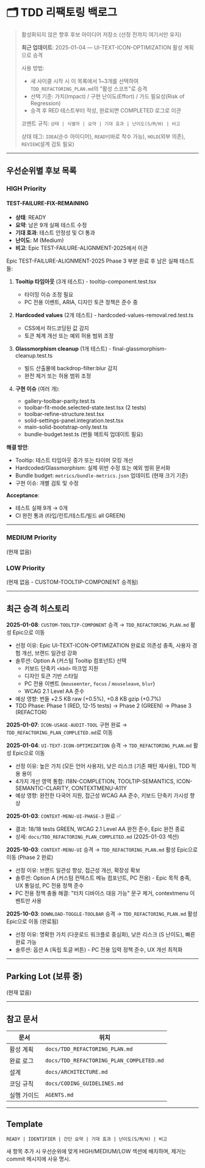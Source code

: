 # 🗂️ TDD 리팩토링 백로그

> 활성화되지 않은 향후 후보 아이디어 저장소 (선정 전까지 여기서만 유지)
>
> **최근 업데이트**: 2025-01-04 — UI-TEXT-ICON-OPTIMIZATION 활성 계획으로 승격
>
> 사용 방법:
>
> - 새 사이클 시작 시 이 목록에서 1~3개를 선택하여 `TDD_REFACTORING_PLAN.md`의
>   "활성 스코프"로 승격
> - 선택 기준: 가치(Impact) / 구현 난이도(Effort) / 가드 필요성(Risk of
>   Regression)
> - 승격 후 RED 테스트부터 작성, 완료되면 COMPLETED 로그로 이관
>
> 코멘트 규칙: `상태 | 식별자 | 요약 | 기대 효과 | 난이도(S/M/H) | 비고`
>
> 상태 태그: `IDEA`(순수 아이디어), `READY`(바로 착수 가능), `HOLD`(외부 의존),
> `REVIEW`(설계 검토 필요)

---

## 우선순위별 후보 목록

### HIGH Priority

#### TEST-FAILURE-FIX-REMAINING

- **상태**: READY
- **요약**: 남은 9개 실패 테스트 수정
- **기대 효과**: 테스트 안정성 및 CI 통과
- **난이도**: M (Medium)
- **비고**: Epic TEST-FAILURE-ALIGNMENT-2025에서 이관

Epic TEST-FAILURE-ALIGNMENT-2025 Phase 3 부분 완료 후 남은 실패 테스트들:

1. **Tooltip 타임아웃** (3개 테스트) - tooltip-component.test.tsx
   - 타이밍 이슈 조정 필요
   - PC 전용 이벤트, ARIA, 디자인 토큰 정책은 준수 중

2. **Hardcoded values** (2개 테스트) - hardcoded-values-removal.red.test.ts
   - CSS에서 하드코딩된 값 감지
   - 토큰 체계 개선 또는 예외 허용 범위 조정

3. **Glassmorphism cleanup** (1개 테스트) - final-glassmorphism-cleanup.test.ts
   - 빌드 산출물에 backdrop-filter:blur 감지
   - 완전 제거 또는 허용 범위 조정

4. **구현 이슈** (여러 개):
   - gallery-toolbar-parity.test.ts
   - toolbar-fit-mode.selected-state.test.tsx (2 tests)
   - toolbar-refine-structure.test.tsx
   - solid-settings-panel.integration.test.tsx
   - main-solid-bootstrap-only.test.ts
   - bundle-budget.test.ts (번들 메트릭 업데이트 필요)

**해결 방안**:

- Tooltip: 테스트 타임아웃 증가 또는 타이머 모킹 개선
- Hardcoded/Glassmorphism: 실제 위반 수정 또는 예외 범위 문서화
- Bundle budget: `metrics/bundle-metrics.json` 업데이트 (현재 크기 기준)
- 구현 이슈: 개별 검토 및 수정

**Acceptance**:

- 테스트 실패 9개 → 0개
- CI 완전 통과 (타입/린트/테스트/빌드 all GREEN)

---

### MEDIUM Priority

(현재 없음)

### LOW Priority

(현재 없음 - CUSTOM-TOOLTIP-COMPONENT 승격됨)

---

## 최근 승격 히스토리

**2025-01-08**: `CUSTOM-TOOLTIP-COMPONENT` 승격 → `TDD_REFACTORING_PLAN.md` 활성
Epic으로 이동

- 선정 이유: Epic UI-TEXT-ICON-OPTIMIZATION 완료로 의존성 충족, 사용자 경험
  개선, 브랜드 일관성 강화
- 솔루션: Option A (커스텀 Tooltip 컴포넌트) 선택
  - 키보드 단축키 `<kbd>` 마크업 지원
  - 디자인 토큰 기반 스타일
  - PC 전용 이벤트 (`mouseenter`, `focus` / `mouseleave`, `blur`)
  - WCAG 2.1 Level AA 준수
- 예상 영향: 번들 +2.5 KB raw (+0.5%), +0.8 KB gzip (+0.7%)
- TDD Phase: Phase 1 (RED, 12-15 tests) → Phase 2 (GREEN) → Phase 3 (REFACTOR)

**2025-01-07**: `ICON-USAGE-AUDIT-TOOL` 구현 완료 →
`TDD_REFACTORING_PLAN_COMPLETED.md`로 이동

**2025-01-04**: `UI-TEXT-ICON-OPTIMIZATION` 승격 → `TDD_REFACTORING_PLAN.md`
활성 Epic으로 이동

- 선정 이유: 높은 가치 (모든 언어 사용자), 낮은 리스크 (기존 패턴 재사용), TDD
  적용 용이
- 4가지 개선 영역 통합: I18N-COMPLETION, TOOLTIP-SEMANTICS,
  ICON-SEMANTIC-CLARITY, CONTEXTMENU-A11Y
- 예상 영향: 완전한 다국어 지원, 접근성 WCAG AA 준수, 키보드 단축키 가시성 향상

**2025-01-03**: `CONTEXT-MENU-UI-PHASE-3` 완료 ✅

- 결과: 18/18 tests GREEN, WCAG 2.1 Level AA 완전 준수, Epic 완전 종료
- 상세: `docs/TDD_REFACTORING_PLAN_COMPLETED.md` (2025-01-03 섹션)

**2025-10-03**: `CONTEXT-MENU-UI` 승격 → `TDD_REFACTORING_PLAN.md` 활성 Epic으로
이동 (Phase 2 완료)

- 선정 이유: 브랜드 일관성 향상, 접근성 개선, 확장성 확보
- 솔루션: Option A (커스텀 컨텍스트 메뉴 컴포넌트, PC 전용) - Epic 목적 충족, UX
  통일성, PC 전용 정책 준수
- PC 전용 정책 충돌 해결: "터치 디바이스 대응 가능" 문구 제거, contextmenu
  이벤트만 사용

**2025-10-03**: `DOWNLOAD-TOGGLE-TOOLBAR` 승격 → `TDD_REFACTORING_PLAN.md` 활성
Epic으로 이동 (완료됨)

- 선정 이유: 명확한 가치 (다운로드 워크플로 중심화), 낮은 리스크 (S 난이도),
  빠른 완료 가능
- 솔루션: 옵션 A (독립 토글 버튼) - PC 전용 입력 정책 준수, UX 개선 최적화

---

## Parking Lot (보류 중)

(현재 없음)

---

## 참고 문서

| 문서        | 위치                                     |
| ----------- | ---------------------------------------- |
| 활성 계획   | `docs/TDD_REFACTORING_PLAN.md`           |
| 완료 로그   | `docs/TDD_REFACTORING_PLAN_COMPLETED.md` |
| 설계        | `docs/ARCHITECTURE.md`                   |
| 코딩 규칙   | `docs/CODING_GUIDELINES.md`              |
| 실행 가이드 | `AGENTS.md`                              |

---

## Template

```text
READY | IDENTIFIER | 간단 요약 | 기대 효과 | 난이도(S/M/H) | 비고
```

새 항목 추가 시 우선순위에 맞게 HIGH/MEDIUM/LOW 섹션에 배치하며, 제거는 commit
메시지에 사유 명시.
